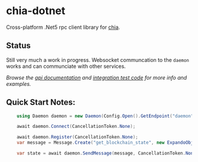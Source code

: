 # chia-dotnet

Cross-platform .Net5 rpc client library for [chia](https://chia.net).

## Status

Still very much a work in progress. Websocket communcation to the `daemon` works and can communciate with other services. 

_Browse the [api documentation](https://dkackman.github.io/chia-dotnet/api/index.html) and [integration test code](https://github.com/dkackman/chia-dotnet/tree/main/src/chia-dotnet.tests) for more info and examples._

## Quick Start Notes:

```csharp
    using Daemon daemon = new Daemon(Config.Open().GetEndpoint("daemon"), "my-fancy-service");

    await daemon.Connect(CancellationToken.None);

    await daemon.Register(CancellationToken.None);
    var message = Message.Create("get_blockchain_state", new ExpandoObject(), ServiceNames.FullNode, daemon.ServiceName);

    var state = await daemon.SendMessage(message, CancellationToken.None);
```